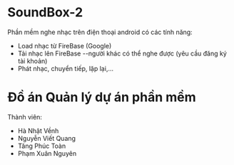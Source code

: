 # SoundBox-2
Phần mềm nghe nhạc trên điện thoại android có các tính năng:
- Load nhạc từ FireBase (Google)
- Tải nhạc lên FireBase --người khác có thể nghe được (yêu cầu đăng ký tài khoản)
- Phát nhạc, chuyển tiếp, lặp lại,...

# Đồ án Quản lý dự án phần mềm
Thành viên:
- Hà Nhật Vềnh
- Nguyễn Viết Quang
- Tăng Phúc Toàn
- Phạm Xuân Nguyên
